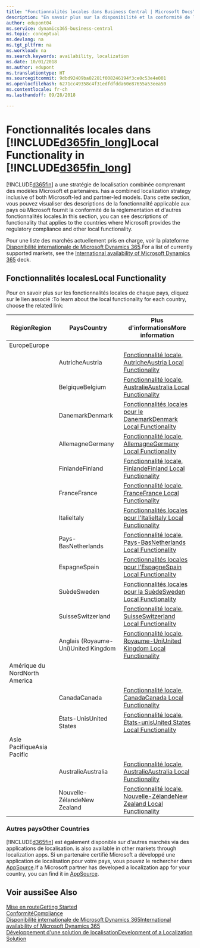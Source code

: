 ```yaml
---
title: "Fonctionnalités locales dans Business Central | Microsoft Docs"
description: "En savoir plus sur la disponibilité et la conformité de la réglementation locaux de Dynamics 365 Business Central."
author: edupont04
ms.service: dynamics365-business-central
ms.topic: conceptual
ms.devlang: na
ms.tgt_pltfrm: na
ms.workload: na
ms.search.keywords: availability, localization
ms.date: 10/01/2018
ms.author: edupont
ms.translationtype: HT
ms.sourcegitcommit: 9dbd92409ba02281f008246194f3ce0c53e4e001
ms.openlocfilehash: 6271cc49358c4f31edfdfdda60e87655a53eea50
ms.contentlocale: fr-ch
ms.lasthandoff: 09/28/2018

---
```

# <a name="local-functionality-in-included365finlongincludesd365finlongmdmd"></a><span data-ttu-id="acfcc-103">Fonctionnalités locales dans [!INCLUDE[d365fin_long](includes/d365fin_long_md.md)]</span><span class="sxs-lookup"><span data-stu-id="acfcc-103">Local Functionality in [!INCLUDE[d365fin_long](includes/d365fin_long_md.md)]</span></span>
[!INCLUDE[d365fin](includes/d365fin_md.md)] <span data-ttu-id="acfcc-104">a une stratégie de localisation combinée comprenant des modèles Microsoft et partenaires.</span><span class="sxs-lookup"><span data-stu-id="acfcc-104"> has a combined localization strategy inclusive of both Microsoft-led and partner-led models.</span></span> <span data-ttu-id="acfcc-105">Dans cette section, vous pouvez visualiser des descriptions de la fonctionnalité applicable aux pays où Microsoft fournit la conformité de la réglementation et d'autres fonctionnalités locales.</span><span class="sxs-lookup"><span data-stu-id="acfcc-105">In this section, you can see descriptions of functionality that applies to the countries where Microsoft provides the regulatory compliance and other local functionality.</span></span>  

<span data-ttu-id="acfcc-106">Pour une liste des marchés actuellement pris en charge, voir la plateforme [Disponibilité internationale de Microsoft Dynamics 365](https://docs.microsoft.com/en-us/dynamics365/get-started/availability).</span><span class="sxs-lookup"><span data-stu-id="acfcc-106">For a list of currently supported markets, see the [International availability of Microsoft Dynamics 365](https://docs.microsoft.com/en-us/dynamics365/get-started/availability) deck.</span></span>  

## <a name="local-functionality"></a><span data-ttu-id="acfcc-107">Fonctionnalités locales</span><span class="sxs-lookup"><span data-stu-id="acfcc-107">Local Functionality</span></span>
<span data-ttu-id="acfcc-108">Pour en savoir plus sur les fonctionnalités locales de chaque pays, cliquez sur le lien associé :</span><span class="sxs-lookup"><span data-stu-id="acfcc-108">To learn about the local functionality for each country, choose the related link:</span></span>

| <span data-ttu-id="acfcc-109">Région</span><span class="sxs-lookup"><span data-stu-id="acfcc-109">Region</span></span> | <span data-ttu-id="acfcc-110">Pays</span><span class="sxs-lookup"><span data-stu-id="acfcc-110">Country</span></span> | <span data-ttu-id="acfcc-111">Plus d'informations</span><span class="sxs-lookup"><span data-stu-id="acfcc-111">More information</span></span> |
| --- | --- |--- |
| <span data-ttu-id="acfcc-112">Europe</span><span class="sxs-lookup"><span data-stu-id="acfcc-112">Europe</span></span> |  | |
|        | <span data-ttu-id="acfcc-113">Autriche</span><span class="sxs-lookup"><span data-stu-id="acfcc-113">Austria</span></span> | [<span data-ttu-id="acfcc-114">Fonctionnalité locale, Autriche</span><span class="sxs-lookup"><span data-stu-id="acfcc-114">Austria Local Functionality</span></span>](localfunctionality/austria/austria-local-functionality.md) |
|        | <span data-ttu-id="acfcc-115">Belgique</span><span class="sxs-lookup"><span data-stu-id="acfcc-115">Belgium</span></span> |  [<span data-ttu-id="acfcc-116">Fonctionnalité locale, Australie</span><span class="sxs-lookup"><span data-stu-id="acfcc-116">Australia Local Functionality</span></span>](localfunctionality/belgium/belgium-local-functionality.md) |
|        | <span data-ttu-id="acfcc-117">Danemark</span><span class="sxs-lookup"><span data-stu-id="acfcc-117">Denmark</span></span> | [<span data-ttu-id="acfcc-118">Fonctionnalités locales pour le Danemark</span><span class="sxs-lookup"><span data-stu-id="acfcc-118">Denmark Local Functionality</span></span>](localfunctionality/denmark/denmark-local-functionality.md) |
|        | <span data-ttu-id="acfcc-119">Allemagne</span><span class="sxs-lookup"><span data-stu-id="acfcc-119">Germany</span></span> | [<span data-ttu-id="acfcc-120">Fonctionnalité locale, Allemagne</span><span class="sxs-lookup"><span data-stu-id="acfcc-120">Germany Local Functionality</span></span>](localfunctionality/germany/germany-local-functionality.md) |
|        | <span data-ttu-id="acfcc-121">Finlande</span><span class="sxs-lookup"><span data-stu-id="acfcc-121">Finland</span></span> | [<span data-ttu-id="acfcc-122">Fonctionnalité locale, Finlande</span><span class="sxs-lookup"><span data-stu-id="acfcc-122">Finland Local Functionality</span></span>](localfunctionality/finland/finland-local-functionality.md) |
|        | <span data-ttu-id="acfcc-123">France</span><span class="sxs-lookup"><span data-stu-id="acfcc-123">France</span></span> | [<span data-ttu-id="acfcc-124">Fonctionnalité locale, France</span><span class="sxs-lookup"><span data-stu-id="acfcc-124">France Local Functionality</span></span>](localfunctionality/france/france-local-functionality.md) |
|        | <span data-ttu-id="acfcc-125">Italie</span><span class="sxs-lookup"><span data-stu-id="acfcc-125">Italy</span></span> | [<span data-ttu-id="acfcc-126">Fonctionnalités locales pour l'Italie</span><span class="sxs-lookup"><span data-stu-id="acfcc-126">Italy Local Functionality</span></span>](localfunctionality/italy/italy-local-functionality.md) |
|        | <span data-ttu-id="acfcc-127">Pays-Bas</span><span class="sxs-lookup"><span data-stu-id="acfcc-127">Netherlands</span></span> | [<span data-ttu-id="acfcc-128">Fonctionnalité locale, Pays-Bas</span><span class="sxs-lookup"><span data-stu-id="acfcc-128">Netherlands Local Functionality</span></span>](localfunctionality/netherlands/netherlands-local-functionality.md) |
|        | <span data-ttu-id="acfcc-129">Espagne</span><span class="sxs-lookup"><span data-stu-id="acfcc-129">Spain</span></span> | [<span data-ttu-id="acfcc-130">Fonctionnalités locales pour l'Espagne</span><span class="sxs-lookup"><span data-stu-id="acfcc-130">Spain Local Functionality</span></span>](localfunctionality/spain/spain-local-functionality.md) |
|        | <span data-ttu-id="acfcc-131">Suède</span><span class="sxs-lookup"><span data-stu-id="acfcc-131">Sweden</span></span> | [<span data-ttu-id="acfcc-132">Fonctionnalités locales pour la Suède</span><span class="sxs-lookup"><span data-stu-id="acfcc-132">Sweden Local Functionality</span></span>](localfunctionality/sweden/sweden-local-functionality.md) |
|        | <span data-ttu-id="acfcc-133">Suisse</span><span class="sxs-lookup"><span data-stu-id="acfcc-133">Switzerland</span></span> | [<span data-ttu-id="acfcc-134">Fonctionnalité locale, Suisse</span><span class="sxs-lookup"><span data-stu-id="acfcc-134">Switzerland Local Functionality</span></span>](localfunctionality/switzerland/switzerland-local-functionality.md) |
|        | <span data-ttu-id="acfcc-135">Anglais (Royaume-Uni)</span><span class="sxs-lookup"><span data-stu-id="acfcc-135">United Kingdom</span></span> | [<span data-ttu-id="acfcc-136">Fonctionnalité locale, Royaume-Uni</span><span class="sxs-lookup"><span data-stu-id="acfcc-136">United Kingdom Local Functionality</span></span>](localfunctionality/unitedkingdom/united-kingdom-local-functionality.md) |
| <span data-ttu-id="acfcc-137">Amérique du Nord</span><span class="sxs-lookup"><span data-stu-id="acfcc-137">North America</span></span> |       |  |
|               | <span data-ttu-id="acfcc-138">Canada</span><span class="sxs-lookup"><span data-stu-id="acfcc-138">Canada</span></span>|[<span data-ttu-id="acfcc-139">Fonctionnalité locale, Canada</span><span class="sxs-lookup"><span data-stu-id="acfcc-139">Canada Local Functionality</span></span>](localfunctionality/canada/canada-local-functionality.md) |
|               | <span data-ttu-id="acfcc-140">États-Unis</span><span class="sxs-lookup"><span data-stu-id="acfcc-140">United States</span></span>|[<span data-ttu-id="acfcc-141">Fonctionnalité locale, États-unis</span><span class="sxs-lookup"><span data-stu-id="acfcc-141">United States Local Functionality</span></span>](localfunctionality/unitedstates/united-states-local-functionality.md) |
| <span data-ttu-id="acfcc-142">Asie Pacifique</span><span class="sxs-lookup"><span data-stu-id="acfcc-142">Asia Pacific</span></span> |       |  |
|        | <span data-ttu-id="acfcc-143">Australie</span><span class="sxs-lookup"><span data-stu-id="acfcc-143">Australia</span></span> | [<span data-ttu-id="acfcc-144">Fonctionnalité locale, Australie</span><span class="sxs-lookup"><span data-stu-id="acfcc-144">Australia Local Functionality</span></span>](localfunctionality/australia/australia-local-functionality.md) |
|        | <span data-ttu-id="acfcc-145">Nouvelle-Zélande</span><span class="sxs-lookup"><span data-stu-id="acfcc-145">New Zealand</span></span> | [<span data-ttu-id="acfcc-146">Fonctionnalité locale, Nouvelle-Zélande</span><span class="sxs-lookup"><span data-stu-id="acfcc-146">New Zealand Local Functionality</span></span>](localfunctionality/newzealand/new-zealand-local-functionality.md) |

### <a name="other-countries"></a><span data-ttu-id="acfcc-147">Autres pays</span><span class="sxs-lookup"><span data-stu-id="acfcc-147">Other Countries</span></span>
[!INCLUDE[d365fin](includes/d365fin_md.md)] <span data-ttu-id="acfcc-148">est également disponible sur d'autres marchés via des applications de localisation.</span><span class="sxs-lookup"><span data-stu-id="acfcc-148"> is also available in other markets through localization apps.</span></span> <span data-ttu-id="acfcc-149">Si un partenaire certifié Microsoft a développé une application de localisation pour votre pays, vous pouvez le rechercher dans [AppSource](https://appsource.microsoft.com/en-us/product/dynamics-365-business-central/).</span><span class="sxs-lookup"><span data-stu-id="acfcc-149">If a Microsoft partner has developed a localization app for your country, you can find it in [AppSource](https://appsource.microsoft.com/en-us/product/dynamics-365-business-central/).</span></span>

## <a name="see-also"></a><span data-ttu-id="acfcc-150">Voir aussi</span><span class="sxs-lookup"><span data-stu-id="acfcc-150">See Also</span></span>
[<span data-ttu-id="acfcc-151">Mise en route</span><span class="sxs-lookup"><span data-stu-id="acfcc-151">Getting Started</span></span>](product-get-started.md)  
[<span data-ttu-id="acfcc-152">Conformité</span><span class="sxs-lookup"><span data-stu-id="acfcc-152">Compliance</span></span>](compliance/compliance-overview.md)  
[<span data-ttu-id="acfcc-153">Disponibilité internationale de Microsoft Dynamics 365</span><span class="sxs-lookup"><span data-stu-id="acfcc-153">International availability of Microsoft Dynamics 365</span></span>](https://docs.microsoft.com/en-us/dynamics365/get-started/availability)  
[<span data-ttu-id="acfcc-154">Développement d'une solution de localisation</span><span class="sxs-lookup"><span data-stu-id="acfcc-154">Development of a Localization Solution</span></span>](/dynamics365/business-central/dev-itpro/developer/readiness/readiness-develop-localization)  

